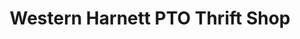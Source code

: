---
title: "Western Harnett PTO Thrift Shop"
url: /sanford/western-harnett-pto-thrift-shop/
shop: Kramladen
---